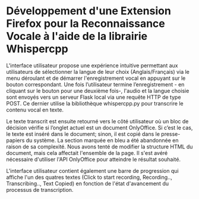 # Développement d'une Extension Firefox pour la Reconnaissance Vocale à l'aide de la librairie Whispercpp

L'interface utilisateur propose une expérience intuitive permettant aux utilisateurs de sélectionner la langue de leur choix (Anglais/Français) via le menu déroulant et de démarrer l'enregistrement vocal en 
appuyant sur le bouton correspondant. Une fois l’utilisateur termine l’enregistrement - en cliquant sur le bouton pour une deuxième fois-, l'audio et la langue choisie sont envoyés vers un serveur Flask local 
via une requête HTTP de type POST. Ce dernier utilise la bibliothèque whispercpp.py pour transcrire le contenu vocal en texte.

Le texte transcrit est ensuite retourné vers le côté utilisateur où un bloc de décision vérifie si l’onglet actuel est un document OnlyOffice. Si c’est le cas, le texte est inséré dans le document; sinon, il 
est copié dans le presse-papiers du système. La section marquée en bleu a été abandonnée en raison de sa complexité. Nous avons tenté de modifier la structure HTML du document, mais cela affectait l'ensemble 
de la page. Il s'est avéré nécessaire d'utiliser l'API OnlyOffice pour atteindre le résultat souhaité. 

L'interface utilisateur contient également une barre de progression qui affiche l'un des quatres textes (Click to start recording, Recording.., Transcribing.., Text Copied) en fonction de l'état
d'avancement du processus de transcription.
